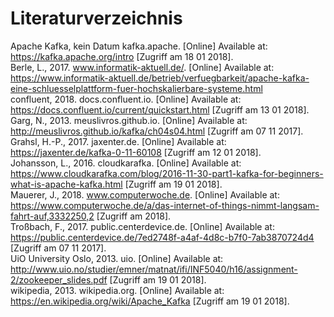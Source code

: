 # Literaturverzeichnis

Apache Kafka, kein Datum kafka.apache. [Online]
Available at: https://kafka.apache.org/intro
[Zugriff am 18 01 2018].</br>
Berle, L., 2017. www.informatik-aktuell.de/. [Online]
Available at: https://www.informatik-aktuell.de/betrieb/verfuegbarkeit/apache-kafka-eine-schluesselplattform-fuer-hochskalierbare-systeme.html </br>
confluent, 2018. docs.confluent.io. [Online]
Available at: https://docs.confluent.io/current/quickstart.html
[Zugriff am 13 01 2018]. </br>
Garg, N., 2013. meuslivros.github.io. [Online]
Available at: http://meuslivros.github.io/kafka/ch04s04.html
[Zugriff am 07 11 2017]. </br>
Grahsl, H.-P., 2017. jaxenter.de. [Online]
Available at: https://jaxenter.de/kafka-0-11-60108
[Zugriff am 12 01 2018]. </br>
Johansson, L., 2016. cloudkarafka. [Online]
Available at: https://www.cloudkarafka.com/blog/2016-11-30-part1-kafka-for-beginners-what-is-apache-kafka.html
[Zugriff am 19 01 2018]. </br>
Mauerer, J., 2018. www.computerwoche.de. [Online]
Available at: https://www.computerwoche.de/a/das-internet-of-things-nimmt-langsam-fahrt-auf,3332250,2
[Zugriff am 2018]. </br>
Troßbach, F., 2017. public.centerdevice.de. [Online]
Available at: https://public.centerdevice.de/7ed2748f-a4af-4d8c-b7f0-7ab3870724d4
[Zugriff am 07 11 2017]. </br>
UiO University Oslo, 2013. uio. [Online]
Available at: http://www.uio.no/studier/emner/matnat/ifi/INF5040/h16/assignment-2/zookeeper_slides.pdf
[Zugriff am 19 01 2018]. </br>
wikipedia, 2013. wikipedia.org. [Online]
Available at: https://en.wikipedia.org/wiki/Apache_Kafka
[Zugriff am 19 01 2018].
